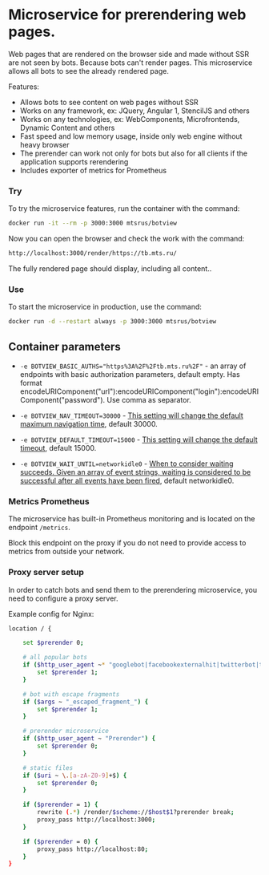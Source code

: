 # Microservice for prerendering web pages.

Web pages that are rendered on the browser side and made without SSR are not seen by bots. Because bots can't render pages. This microservice allows all bots to see the already rendered page.

Features:
- Allows bots to see content on web pages without SSR
- Works on any framework, ex: JQuery, Angular 1, StencilJS and others
- Works on any technologies, ex: WebComponents, Microfrontends, Dynamic Content and others
- Fast speed and low memory usage, inside only web engine without heavy browser
- The prerender can work not only for bots but also for all clients if the application supports rerendering
- Includes exporter of metrics for Prometheus

### Try
To try the microservice features, run the container with the command:
```sh
docker run -it --rm -p 3000:3000 mtsrus/botview
```

Now you can open the browser and check the work with the command:

```sh
http://localhost:3000/render/https://tb.mts.ru/
```

The fully rendered page should display, including all content..

### Use
To start the microservice in production, use the command:
```sh
docker run -d --restart always -p 3000:3000 mtsrus/botview
```

## Container parameters

- `-e BOTVIEW_BASIC_AUTHS="https%3A%2F%2Ftb.mts.ru%2F"` - an array of endpoints with basic authorization parameters, default empty.
    Has format encodeURIComponent("url"):encodeURIComponent("login"):encodeURIComponent("password"). Use comma as separator.

- `-e BOTVIEW_NAV_TIMEOUT=30000` - [This setting will change the default maximum navigation time](https://pptr.dev/api/puppeteer.page.setdefaultnavigationtimeout),
    default 30000.

- `-e BOTVIEW_DEFAULT_TIMEOUT=15000` - [This setting will change the default timeout](https://pptr.dev/api/puppeteer.page.setdefaulttimeout),
    default 15000.

- `-e BOTVIEW_WAIT_UNTIL=networkidle0` - [When to consider waiting succeeds. Given an array of event strings, waiting is considered to be successful after all events have been fired](https://pptr.dev/api/puppeteer.waitforoptions),
    default networkidle0.

### Metrics Prometheus
The microservice has built-in Prometheus monitoring and is located on the endpoint `/metrics`.

Block this endpoint on the proxy if you do not need to provide access to metrics from outside your network.

### Proxy server setup
In order to catch bots and send them to the prerendering microservice, you need to configure a proxy server.

Example config for Nginx:
```sh
location / {

    set $prerender 0;

    # all popular bots
    if ($http_user_agent ~* "googlebot|facebookexternalhit|twitterbot|telegrambot|yahoo|bingbot|baiduspider|yandex|yeti|yodaobot|gigabot|ia_archiver|developers\.google\.com") {
        set $prerender 1;
    }

    # bot with escape fragments
    if ($args ~ "_escaped_fragment_") {
        set $prerender 1;
    }

    # prerender microservice
    if ($http_user_agent ~ "Prerender") {
        set $prerender 0;
    }

    # static files
    if ($uri ~ \.[a-zA-Z0-9]+$) {
        set $prerender 0;
    }

    if ($prerender = 1) {
        rewrite (.*) /render/$scheme://$host$1?prerender break;
        proxy_pass http://localhost:3000;
    }

    if ($prerender = 0) {
        proxy_pass http://localhost:80;
    }
}
```